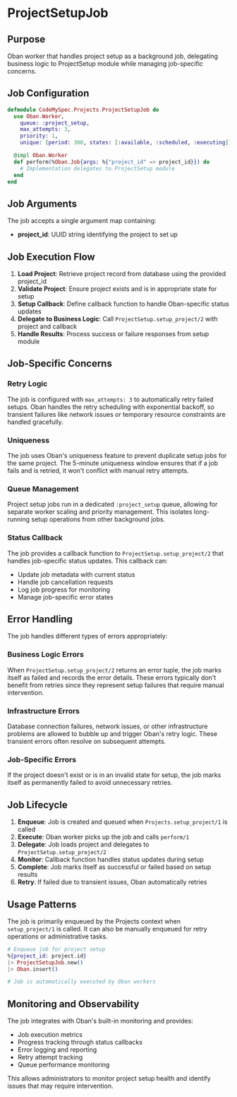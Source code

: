 # ProjectSetupJob

## Purpose
Oban worker that handles project setup as a background job, delegating business logic to ProjectSetup module while managing job-specific concerns.

## Job Configuration
```elixir
defmodule CodeMySpec.Projects.ProjectSetupJob do
  use Oban.Worker, 
    queue: :project_setup,
    max_attempts: 3,
    priority: 1,
    unique: [period: 300, states: [:available, :scheduled, :executing]]

  @impl Oban.Worker
  def perform(%Oban.Job{args: %{"project_id" => project_id}}) do
    # Implementation delegates to ProjectSetup module
  end
end
```

## Job Arguments
The job accepts a single argument map containing:
- **project_id**: UUID string identifying the project to set up

## Job Execution Flow
1. **Load Project**: Retrieve project record from database using the provided project_id
2. **Validate Project**: Ensure project exists and is in appropriate state for setup
3. **Setup Callback**: Define callback function to handle Oban-specific status updates
4. **Delegate to Business Logic**: Call `ProjectSetup.setup_project/2` with project and callback
5. **Handle Results**: Process success or failure responses from setup module

## Job-Specific Concerns

### Retry Logic
The job is configured with `max_attempts: 3` to automatically retry failed setups. Oban handles the retry scheduling with exponential backoff, so transient failures like network issues or temporary resource constraints are handled gracefully.

### Uniqueness
The job uses Oban's uniqueness feature to prevent duplicate setup jobs for the same project. The 5-minute uniqueness window ensures that if a job fails and is retried, it won't conflict with manual retry attempts.

### Queue Management
Project setup jobs run in a dedicated `:project_setup` queue, allowing for separate worker scaling and priority management. This isolates long-running setup operations from other background jobs.

### Status Callback
The job provides a callback function to `ProjectSetup.setup_project/2` that handles job-specific status updates. This callback can:
- Update job metadata with current status
- Handle job cancellation requests
- Log job progress for monitoring
- Manage job-specific error states

## Error Handling
The job handles different types of errors appropriately:

### Business Logic Errors
When `ProjectSetup.setup_project/2` returns an error tuple, the job marks itself as failed and records the error details. These errors typically don't benefit from retries since they represent setup failures that require manual intervention.

### Infrastructure Errors
Database connection failures, network issues, or other infrastructure problems are allowed to bubble up and trigger Oban's retry logic. These transient errors often resolve on subsequent attempts.

### Job-Specific Errors
If the project doesn't exist or is in an invalid state for setup, the job marks itself as permanently failed to avoid unnecessary retries.

## Job Lifecycle
1. **Enqueue**: Job is created and queued when `Projects.setup_project/1` is called
2. **Execute**: Oban worker picks up the job and calls `perform/1`
3. **Delegate**: Job loads project and delegates to `ProjectSetup.setup_project/2`
4. **Monitor**: Callback function handles status updates during setup
5. **Complete**: Job marks itself as successful or failed based on setup results
6. **Retry**: If failed due to transient issues, Oban automatically retries

## Usage Patterns
The job is primarily enqueued by the Projects context when `setup_project/1` is called. It can also be manually enqueued for retry operations or administrative tasks.

```elixir
# Enqueue job for project setup
%{project_id: project.id}
|> ProjectSetupJob.new()
|> Oban.insert()

# Job is automatically executed by Oban workers
```

## Monitoring and Observability
The job integrates with Oban's built-in monitoring and provides:
- Job execution metrics
- Progress tracking through status callbacks
- Error logging and reporting
- Retry attempt tracking
- Queue performance monitoring

This allows administrators to monitor project setup health and identify issues that may require intervention.